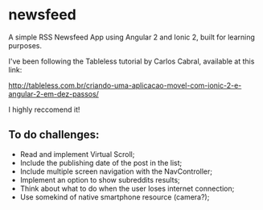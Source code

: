 # newsfeed
A simple RSS Newsfeed App using Angular 2 and Ionic 2, built for learning purposes.

I've been following the Tableless tutorial by Carlos Cabral, available at this link: 

http://tableless.com.br/criando-uma-aplicacao-movel-com-ionic-2-e-angular-2-em-dez-passos/

I highly reccomend it!

## To do challenges:

- Read and implement Virtual Scroll;
- Include the publishing date of the post in the list;
- Include multiple screen navigation with the NavController;
- Implement an option to show subreddits results;
- Think about what to do when the user loses internet connection;
- Use somekind of native smartphone resource (camera?);
